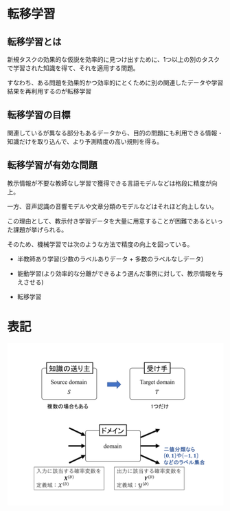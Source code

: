 # 転移学習

## 転移学習とは

新規タスクの効果的な仮説を効率的に見つけ出すために、1つ以上の別のタスクで学習された知識を得て、それを適用する問題。

すなわち、ある問題を効果的かつ効率的にとくために別の関連したデータや学習結果を再利用するのが転移学習

## 転移学習の目標

関連しているが異なる部分もあるデータから、目的の問題にも利用できる情報・知識だけを取り込んで、より予測精度の高い規則を得る。

## 転移学習が有効な問題

教示情報が不要な教師なし学習で獲得できる言語モデルなどは格段に精度が向上。

一方、音声認識の音響モデルや文章分類のモデルなどはそれほど向上しない。

この理由として、教示付き学習データを大量に用意することが困難であるといった課題が挙げられる。

そのため、機械学習では次のような方法で精度の向上を図っている。

* 半教師あり学習(少数のラベルありデータ + 多数のラベルなしデータ)

* 能動学習(より効率的な分離ができるよう選んだ事例に対して、教示情報を与えさせる)

* 転移学習

# 表記

![domain](画像/0907/ドメイン.png)

